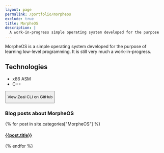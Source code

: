 ```yaml
---
layout: page
permalink: /portfolio/morpheos
exclude: true
title: MorpheOS
description: |
  A work-in-progress simple operating system developed for the purpose of learning low-level programming.
---
```

<style>
    button{
        height: 40px;
    }
</style>

MorpheOS is a simple operating system developed for the purpose of learning 
low-level programming. It is still very much a work-in-progress.


## Technologies
- x86 ASM
- C++

<button onclick="location.href='https://github.com/morpheus636/morpheOS'" type="button">View Zeal CLI on GitHub</button>


### Blog posts about MorpheOS
  <div class="archive-group">
    {% for post in site.categories["MorpheOS"] %}
    <article class="archive-item">
      <h4><a href="{{ site.baseurl }}{{ post.url }}">{{post.title}}</a></h4>
    </article>
    {% endfor %}
  </div>
